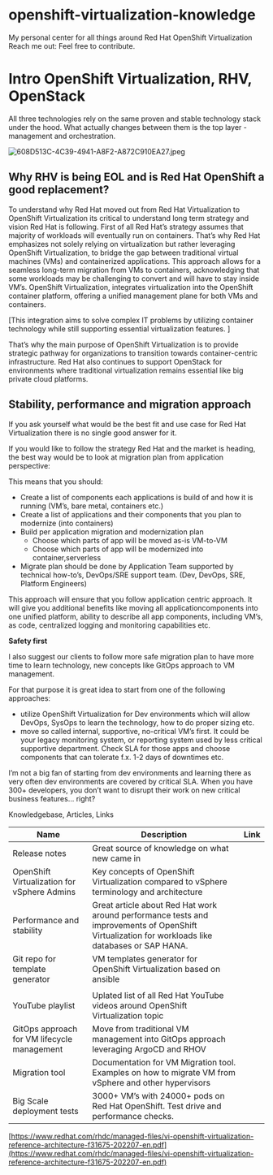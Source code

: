# openshift-virtualization-knowledge
My personal center for all things around Red Hat OpenShift Virtualization
Reach me out:
Feel free to contribute.

# Intro OpenShift Virtualization, RHV, OpenStack

All three technologies rely on the same proven and stable technology stack under the hood. What actually changes between them is the top layer - management and orchestration.

![608D513C-4C39-4941-A8F2-A872C910EA27.jpeg](Git%20-%20OpenShift%20Virtualization%20ae2091a58a9541f2b2713e5cddbc483c/608D513C-4C39-4941-A8F2-A872C910EA27.jpeg)

## Why RHV is being EOL and is Red Hat OpenShift a good replacement?

To understand why Red Hat moved out from Red Hat Virtualization to OpenShift Virtualization its critical to understand long term strategy and vision Red Hat is following.
First of all Red Hat’s strategy assumes that majority of workloads will eventually run on containers.
That’s why Red Hat emphasizes not solely relying on virtualization but rather leveraging OpenShift Virtualization, to bridge the gap between traditional virtual machines (VMs) and containerized applications. This approach allows for a seamless long-term migration from VMs to containers, acknowledging that some workloads may be challenging to convert and will have to stay inside VM’s. 
OpenShift Virtualization, integrates virtualization into the OpenShift container platform, offering a unified management plane for both VMs and containers. 

[This integration aims to solve complex IT problems by utilizing container technology while still supporting essential virtualization features. ]

That’s why the main purpose of OpenShift Virtualization is to provide strategic pathway for organizations to transition towards container-centric infrastructure.
Red Hat also continues to support OpenStack for environments where traditional virtualization remains essential like big private cloud platforms.

## Stability, performance and migration approach

If you ask yourself what would be the best fit and use case for Red Hat Virtualization there is no single good answer for it.

If you would like to follow the strategy Red Hat and the market is heading, the best way would be to look at migration plan from application perspective:

This means that you should:

- Create a list of components each applications is build of and how it is running (VM’s, bare metal, containers etc.)
- Create a list of applications and their components that you plan to modernize (into containers)
- Build per application migration and modernization plan
    - Choose which parts of app will be moved as-is VM-to-VM
    - Choose which parts of app will be modernized into container,serverless
- Migrate plan should be done by Application Team supported by technical how-to’s, DevOps/SRE support team. (Dev, DevOps, SRE, Platform Engineers)

This approach will ensure that you follow application centric approach. It will give you additional benefits like moving all applicationcomponents into one unified platform, ability to describe all app components, including VM’s, as code, centralized logging and monitoring capabilities etc.

**Safety first**

I also suggest our clients to follow more safe migration plan to have more time to learn technology, new concepts like GitOps approach to VM management. 

For that purpose it is great idea to start from one of the following approaches:
- utilize OpenShift Virtualization for Dev environments which will allow DevOps, SysOps to learn the technology, how to do proper sizing etc.
- move so called internal, supportive, no-critical VM’s first. It could be your legacy monitoring system, or reporting system used by less critical supportive department. Check SLA for those apps and choose components that can tolerate f.x. 1-2 days of downtimes etc.

I’m not a big fan of starting from dev environments and learning there as very often dev environments are covered by critical SLA. When you have 300+ developers, you don’t want to disrupt their work on new critical business features… right?

Knowledgebase, Articles, Links

| Name | Description | Link |
| --- | --- | --- |
| Release notes | Great source of knowledge on what new came in |  |
| OpenShift Virtualization for vSphere Admins | Key concepts of OpenShift Virtualization compared to vSphere terminology and architecture  |  |
| Performance and stability  | Great article about Red Hat work around performance tests and improvements of OpenShift Virtualization for workloads like databases or SAP HANA. |  |
| Git repo for  template generator | VM templates generator for OpenShift Virtualization based on ansible |  |
|  |  |  |
| YouTube playlist | Uplated list of all Red Hat YouTube videos around OpenShift Virtualization topic |  |
| GitOps approach for VM lifecycle management | Move from traditional VM management into GitOps approach leveraging ArgoCD and RHOV |  |
| Migration tool | Documentation for VM Migration tool. Examples on how to migrate VM from vSphere and other hypervisors |  |
| Big Scale deployment tests | 3000+ VM’s  with 24000+ pods on Red Hat OpenShift. Test drive and performance checks. |  |

[https://www.redhat.com/rhdc/managed-files/vi-openshift-virtualization-reference-architecture-f31675-202207-en.pdf](https://www.redhat.com/rhdc/managed-files/vi-openshift-virtualization-reference-architecture-f31675-202207-en.pdf)